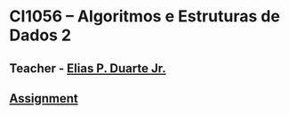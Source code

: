 # CI1056 – Algoritmos e Estruturas de Dados 2

## Teacher - [Elias P. Duarte Jr.](https://www.inf.ufpr.br/elias/)

## [Assignment](https://github.com/Eduardo-Kaluf/Alg2-CI1056)
